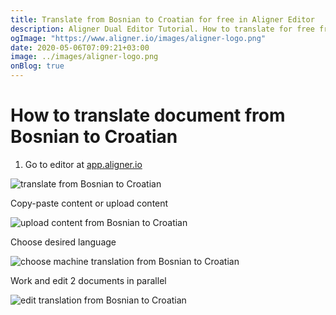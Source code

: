 ```yaml
---
title: Translate from Bosnian to Croatian for free in Aligner Editor
description: Aligner Dual Editor Tutorial. How to translate for free from Bosnian to Croatian. Aligner is multilingual document management platform. 
ogImage: "https://www.aligner.io/images/aligner-logo.png"
date: 2020-05-06T07:09:21+03:00
image: ../images/aligner-logo.png
onBlog: true
---
```


# How to translate document from Bosnian to Croatian

1. Go to editor at [app.aligner.io](https://app.aligner.io "Aligner App web page")

![translate from Bosnian to Croatian](../aligner-blank-editor.png "translate from Bosnian to Croatian")

Copy-paste content or upload content

![upload content from Bosnian to Croatian](../aligner-uploaded-document.png "upload content from Bosnian to Croatian")

Choose desired language

![choose machine translation from Bosnian to Croatian](../aligner-language-dropdown.png "choose machine translation from Bosnian to Croatian")

Work and edit 2 documents in parallel

![edit translation from Bosnian to Croatian](../aligner-double-sitded-editor.png "edit translation from Bosnian to Croatian")

